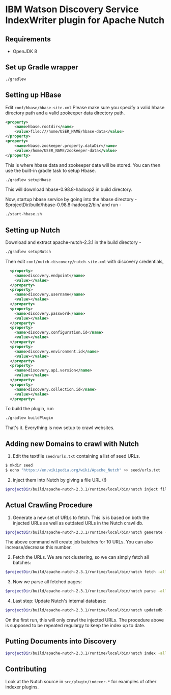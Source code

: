 # IBM Watson Discovery Service IndexWriter plugin for Apache Nutch

Requirements
------------

* OpenJDK 8

Set up Gradle wrapper
----------------
```bash
./gradlew
```

Setting up HBase
----------------
Edit `conf/hbase/hbase-site.xml`
Please make sure you specify a valid hbase directory path and a valid zookeeper data directory path.
```xml
<property>
    <name>hbase.rootdir</name>
    <value>file:///home/USER_NAME/hbase-data</value>
</property>
<property>
    <name>hbase.zookeeper.property.dataDir</name>
    <value>/home/USER_NAME/zookeeper-data</value>
</property>
```
This is where hbase data and zookeeper data will be stored.
You can then use the built-in gradle task to setup Hbase.

```bash
./gradlew setupHbase
```

This will download hbase-0.98.8-hadoop2 in build directory.

Now, startup hbase service by going into the hbase directory - $projectDir/build/hbase-0.98.8-hadoop2/bin/
and run -

```bash
./start-hbase.sh
```

Setting up Nutch
----------------

Download and extract apache-nutch-2.3.1 in the build directory -

```bash
./gradlew setupNutch
```

Then edit `conf/nutch-discovery/nutch-site.xml` with discovery credentials,

```xml
  <property>
    <name>discovery.endpoint</name>
    <value></value>
  </property>
  <property>
    <name>discovery.username</name>
    <value></value>
  </property>
  <property>
    <name>discovery.password</name>
    <value></value>
  </property>
  <property>
    <name>discovery.configuration.id</name>
    <value></value>
  </property>
  <property>
    <name>discovery.environment.id</name>
    <value></value>
  </property>
  <property>
    <name>discovery.api.version</name>
    <value></value>
  </property>
  <property>
    <name>discovery.collection.id</name>
    <value></value>
  </property>
```

To build the plugin, run

```bash
./gradlew buildPlugin
```

That's it. Everything is now setup to crawl websites.

Adding new Domains to crawl with Nutch
--------------------------------------

1. Edit the textfile `seed/urls.txt` containing a list of seed URLs.

  ```bash
  $ mkdir seed
  $ echo "https://en.wikipedia.org/wiki/Apache_Nutch" >> seed/urls.txt
  ```

2. inject them into Nutch by giving a file URL (!)

  ```bash
  $projectDir/build/apache-nutch-2.3.1/runtime/local/bin/nutch inject file:///path/to/seed/
  ```

Actual Crawling Procedure
-------------------------

1. Generate a new set of URLs to fetch. This is is based on both the injected URLs as well as outdated URLs in the Nutch crawl db.

  ```bash
  $projectDir/build/apache-nutch-2.3.1/runtime/local/bin/nutch generate -topN 10
  ```

  The above command will create job batches for 10 URLs. You can also increase/decrease this number.

2. Fetch the URLs. We are not clustering, so we can simply fetch all batches:

  ```bash
  $projectDir/build/apache-nutch-2.3.1/runtime/local/bin/nutch fetch -all
  ```

3. Now we parse all fetched pages:

  ```bash
  $projectDir/build/apache-nutch-2.3.1/runtime/local/bin/nutch parse -all
  ```

4. Last step: Update Nutch's internal database:

  ```bash
  $projectDir/build/apache-nutch-2.3.1/runtime/local/bin/nutch updatedb -all
  ```

On the first run, this will only crawl the injected URLs. The procedure above is supposed to be repeated regulargy to keep the index up to date.

Putting Documents into Discovery
------------------------------------

```bash
$projectDir/build/apache-nutch-2.3.1/runtime/local/bin/nutch index -all
```

## Contributing

Look at the Nutch source in `src/plugin/indexer-*` for examples of other indexer plugins.

